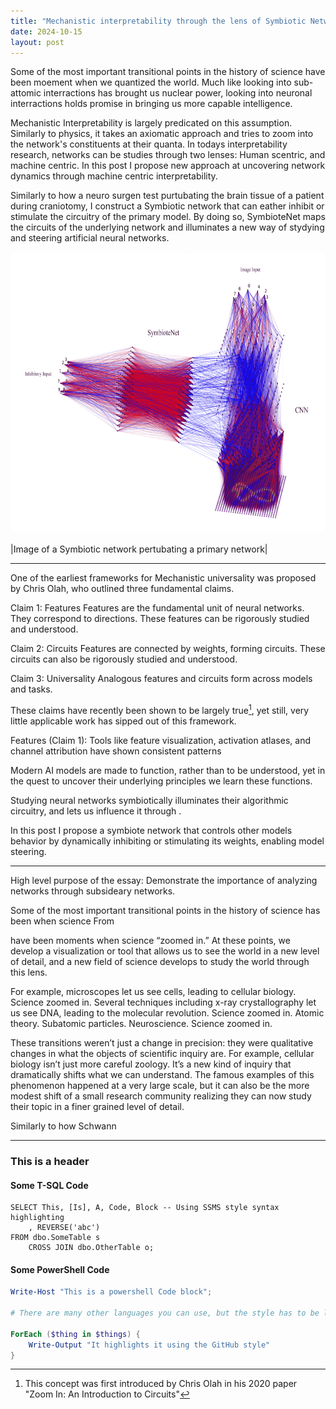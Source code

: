 ```yaml
---
title: "Mechanistic interpretability through the lens of Symbiotic Networks"
date: 2024-10-15
layout: post
---
```


Some of the most important transitional points in the history of science have been moement when we quantized the world. Much like looking into sub-attomic interractions has brought us nuclear power, looking into neuronal interractions holds promise in bringing us more capable intelligence.

Mechanistic Interpretability is largely predicated on this assumption. Similarly to physics, it takes an axiomatic approach and tries to zoom into the network's constituents at their quanta.
In todays interpretability research, networks can be studies through two lenses: Human scentric, and machine centric. In this post I propose new approach at uncovering network dynamics through machine centric interpretability.

Similarly to how a neuro surgen test purtubating the brain tissue of a patient during craniotomy, I construct a Symbiotic network that can eather inhibit or stimulate the circuitry of the primary model.
By doing so, SymbioteNet maps the circuits of the underlying network and illuminates a new way of stydying and steering artificial neural networks.


<!-- width 750 is the perfect width for the blogs. height should be ~400 -->
<p align="center"><img src="../images/SymbioteNet.png" alt="Alt text" width="750" height="450" style="border-radius: 10px;"></p>
|Image of a Symbiotic network pertubating a primary network|

---

One of the earliest frameworks for Mechanistic universality was proposed by Chris Olah, who outlined three fundamental claims.

Claim 1: Features
Features are the fundamental unit of neural networks. They correspond to directions. These features can be rigorously studied and understood.

Claim 2: Circuits
Features are connected by weights, forming circuits.
These circuits can also be rigorously studied and understood.

Claim 3: Universality
Analogous features and circuits form across models and tasks.

These claims have recently been shown to be largely true[^1], yet still, very little applicable work has sipped out of this framework.


[^1]: This concept was first introduced by Chris Olah in his 2020 paper "Zoom In: An Introduction to Circuits"



Features (Claim 1):
Tools like feature visualization, activation atlases, and channel attribution have shown consistent patterns



 Modern AI models are made to function, rather than to be understood, yet in the quest to uncover their underlying principles we learn these functions.

Studying neural networks symbiotically illuminates their algorithmic circuitry, and lets us influence it through .

In this post I propose a symbiote network that controls other models behavior by dynamically inhibiting or stimulating its weights, enabling model steering.

---

High level purpose of the essay: Demonstrate the importance of analyzing networks through subsideary networks. 


Some of the most important transitional points in the history of science has been when science 
From 



have been moments when science “zoomed in.” 
At these points, we develop a visualization or tool that allows us to see the world
in a new level of detail, and a new field of science develops to study the world through this
lens.

For example, microscopes let us see cells, leading to cellular biology. Science zoomed in.
Several techniques including x-ray crystallography let us see DNA, leading to the molecular
revolution. Science zoomed in. Atomic theory. Subatomic particles. Neuroscience. Science
zoomed in.

These transitions weren’t just a change in precision: they were qualitative changes in what the
objects of scientific inquiry are. For example, cellular biology isn’t just more careful zoology.
It’s a new kind of inquiry that dramatically shifts what we can understand.
The famous examples of this phenomenon happened at a very large scale, but it can also be
the more modest shift of a small research community realizing they can now study their topic
in a finer grained level of detail.

Similarly to how Schwann 

---

### This is a header

#### Some T-SQL Code

```tsql
SELECT This, [Is], A, Code, Block -- Using SSMS style syntax highlighting
    , REVERSE('abc')
FROM dbo.SomeTable s
    CROSS JOIN dbo.OtherTable o;
```

#### Some PowerShell Code

```powershell
Write-Host "This is a powershell Code block";

# There are many other languages you can use, but the style has to be loaded first

ForEach ($thing in $things) {
    Write-Output "It highlights it using the GitHub style"
}
```
